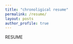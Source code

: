 ```yaml
---
title: "chronoligical resume"
permalink: /resume/
layout: posts
author_profile: true
---
```

RESUME

